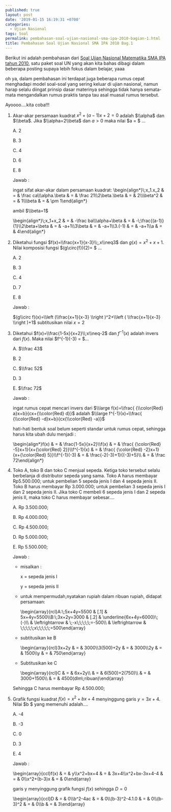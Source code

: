 ```yaml
---
published: true
layout: post
date: '2019-01-15 16:19:31 +0700'
categories:
  - Ujian Nasional
tags: Soal
permalink: pembahasan-soal-ujian-nasional-sma-ipa-2010-bagian-1.html
title: Pembahasan Soal Ujian Nasional SMA IPA 2010 Bag.1
---
```

Berikut ini adalah pembahasan dari [Soal Ujian Nasional Matematika SMA IPA tahun 2010]({{site.baseurl}}/soal-ujian-nasional-sma-ipa-2010.html), satu paket soal UN yang akan kita bahas dibagi dalam beberapa posting supaya lebih fokus dalam belajar, yaaa

oh ya, dalam pembahasan ini terdapat juga beberapa rumus cepat menghadapi model soal-soal yang sering keluar di ujian nasional, namun harap selalu diingat prinsip dasar materinya sehingga tidak hanya semata-mata mengandalkan rumus praktis tanpa tau asal muasal rumus tersebut.

Ayoooo….kita coba!!!

1.  Akar-akar persamaan kuadrat $x^2+(a-1)x+2=0$ adalah $\\alpha$ dan $\\beta$. Jika $\\alpha=2\\beta$ dan $a > 0$ maka nilai $a = $ …
    
    A. 2
    
    B. 3
    
    C. 4
    
    D. 6
    
    E. 8
    
    Jawab :
    
    ingat sifat akar-akar dalam persamaan kuadrat: \\begin{align\*}\\;x\_1.x\_2 & = & \\frac ca\\\\\\alpha.\\beta & = & \\frac 21\\\\2\\beta.\\beta & = & 2\\\\\\beta^2 & = & 1\\\\\\beta & = & \\pm 1\\end{align\*}
    
    ambil $\\beta=1$
    
    \\begin{align\*}\\;x\_1+x\_2 & = & -\\frac ba\\\\\\alpha+\\beta & = & -\\;\\frac{(a-1)}{1}\\\\2\\beta+\\beta & = & -a+1\\\\3\\beta & = & -a+1\\\\3.(-1) & = & -a+1\\\\a & = & 4\\end{align\*}
    
2.  Diketahui fungsi $f(x)=\\frac{x+1}{x-3}\\;,x\\neq3$ dan $g(x)=x^2+x+1$. Nilai komposisi fungsi $(g\\circ{f})(2)= $ ...
    
    A. 2
    
    B. 3
    
    C. 4
    
    D. 7
    
    E. 8
    
    Jawab :
    
    $(g\\circ f)(x)=\\left (\\frac{x+1}{x-3} \\right )^2+\\left ( \\frac{x+1}{x-3} \\right )+1$ subtitusikan nilai $x = 2$
    
3.  Diketahui $f(x)=\\frac{1-5x}{x+2}\\;x\\neq-2$ dan $f^{-1}(x)$ adalah invers dari $f(x)$. Maka nilai $f^{-1}(-3) = $...
    
    A. $\\frac 43$
    
    B. 2
    
    C. $\\frac 52$
    
    D. 3
    
    E. $\\frac 72$
    
    Jawab :
    
    ingat rumus cepat mencari invers dari $\\large f(x)=\\frac{ {\\color{Red} a}x+b}{cx+{\\color{Red} d}}$ adalah $\\large f^{-1}(x)=\\frac{ {\\color{Red} -d}x+b}{cx{\\color{Red} -a}}$
    
    hati-hati bentuk soal belum seperti standar untuk rumus cepat, sehingga harus kita ubah dulu menjadi :
    
    \\begin{align\*}f(x) & = & \\frac{1-5x}{x+2}\\\\f(x) & = & \\frac{ {\\color{Red} -5}x+1}{x+{\\color{Red} 2}}\\\\f^{-1}(x) & = & \\frac{ {\\color{Red} -2}x+1}{x+{\\color{Red} 5}}\\\\f^{-1}(-3) & = & \\frac{-2(-3)+1}{(-3)+5}\\\\ & = & \\frac 72\\end{align\*}
    
4.  Toko A, toko B dan toko C menjual sepeda. Ketiga toko tersebut selalu berbelanja di distributor sepeda yang sama. Toko A harus membayar Rp5.500.000; untuk pembelian 5 sepeda jenis I dan 4 sepeda jenis II. Toko B harus membayar Rp 3.000.000; untuk pembelian 3 sepeda jenis I dan 2 sepeda jenis II. Jika toko C membeli 6 sepeda jenis I dan 2 sepeda jenis II, maka toko C harus membayar sebesar….
    
    A. Rp 3.500.000;
    
    B. Rp 4.000.000;
    
    C. Rp 4.500.000;
    
    D. Rp 5.000.000;
    
    E. Rp 5.500.000;
    
    Jawab :
    
    *   misalkan :
        
        x = sepeda jenis I
        
        y = sepeda jenis II
        
    *   untuk mempermudah,nyatakan rupiah dalam ribuan rupiah, didapat persamaan:
        
        \\begin{array}{rcl}A:\\;5x+4y=5500 & \[.1\] & 5x+4y=5500\\\\B:\\;3x+2y=3000 & \[.2\] & \\underline{6x+4y=6000}\\;(-)\\\\ & \\leftrightarrow & \\;-x\\;\\;\\;\\;\\;=-500\\\\ & \\leftrightarrow & \\;\\;\\;\\;\\;x\\;\\;\\;\\;\\;=500\\end{array}
        
    *   subtitusikan ke B
        
        \\begin{array}{rcl}3x+2y & = & 3000\\\\3(500)+2y & = & 3000\\\\2y & = & 1500\\\\y & = & 750\\end{array}
        
    *   Subtitusikan ke C
        
        \\begin{array}{rcl}C & = & 6x+2y\\\\ & = & 6(500)+2(750)\\\\ & = & 3000+1500\\\\ & = & 4500(dlm\\;ribuan)\\end{array}
        
    
    Sehingga C harus membayar Rp 4.500.000;
    
5.  Grafik fungsi kuadrat $f(x)=x^2+bx+4$ menyinggung garis $y=3x+4$. Nilai $b $ yang memenuhi adalah….
    
    A. -4
    
    B. -3
    
    C. 0
    
    D. 3
    
    E. 4
    
    Jawab :
    
    \\begin{array}{ccl}f(x) & = & y\\\\x^2+bx+4 & = & 3x+4\\\\x^2+bx-3x+4-4 & = & 0\\\\x^2+(b-3)x & = & 0\\end{array}
    
    garis y menyinggung grafik fungsi $f(x)$ sehingga $D = 0$
    
    \\begin{array}{ccl}D & = & 0\\\\b^2-4ac & = & 0\\\\(b-3)^2-4.1.0 & = & 0\\\\(b-3)^2 & = & 0\\\\b & = & 3\\end{array}
